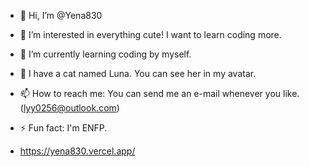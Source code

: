 - 👋 Hi, I’m @Yena830
- 👀 I’m interested in everything cute! I want to learn coding more.
- 🌱 I’m currently learning coding by myself.
- 💞️ I have a cat named Luna. You can see her in my avatar.
- 📫 How to reach me: You can send me an e-mail whenever you like.(lyy0256@outlook.com)
- ⚡ Fun fact: I'm ENFP.

- https://yena830.vercel.app/
<!---
Yena830/Yena830 is a ✨ special ✨ repository because its `README.md` (this file) appears on your GitHub profile.
You can click the Preview link to take a look at your changes.
--->

